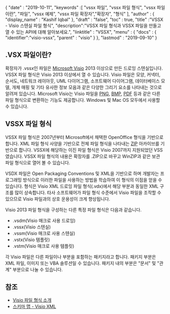 {
  "date" : "2019-10-11",
  "keywords" :[ "vssx 파일", "vssx 파일 형식", "vssx 파일이란", "파일", "vssx 예제", "vssx 파일 확장자","확장자", "형식" ],
  "author" : {
    "display_name" : "Kashif Iqbal"
},
  "draft" : "false",
  "toc" : true,
  "title" :"VSSX - Visio 스텐실 파일 형식",
  "description":"VSSX 파일 형식과 VSSX 파일을 만들고 열 수 있는 API에 대해 알아보세요.",
  "linktitle" : "VSSX",
  "menu" : {
    "docs" : {
	  "identifier":"visio-vssx",
      "parent" : "visio"
}
},
  "lastmod" : "2019-09-10"
}

## .VSX 파일이란?

확장자가 .vssx인 파일은 [Microsoft Visio](https://products.office.com/en/visio/flowchart-software) 2013 이상으로 만든 드로잉 스텐실입니다. VSSX 파일 형식은 Visio 2013 이상에서 열 수 있습니다. Visio 파일은 모양, 커넥터, 순서도, 네트워크 레이아웃, UML 다이어그램, 소프트웨어 다이어그램, 데이터베이스 모델, 개체 매핑 및 기타 유사한 정보 모음과 같은 다양한 그리기 요소를 나타내는 것으로 알려져 있습니다. Microsoft Visio는 Visio 파일을 [PNG](/ko/image/png/), [BMP](/ko/image/bmp/), [PDF](/ko/pdf/) 등과 같은 다른 파일 형식으로 변환하는 기능도 제공합니다. Windows 및 Mac OS 모두에서 사용할 수 있습니다.

## VSSX 파일 형식

VSSX 파일 형식은 2007년부터 Microsoft에서 채택한 OpenOffice 형식을 기반으로 합니다. XML 파일 형식 사양을 기반으로 전체 파일 형식을 나타내는 [ZIP](/ko/compression/zip/) 아카이브를 기반으로 합니다. VSSX에 해당하는 이진 파일 형식은 Visio 2007까지 지원되었던 VSS였습니다. VSSX 파일 형식의 내용은 확장자를 .ZIP으로 바꾸고 WinZIP과 같은 보관 파일 형식으로 열어 볼 수 있습니다.

VSDX 파일은 Open Packaging Conventions 및 XML을 기반으로 하며 개발자는 프로그래밍 방식으로 이러한 파일을 사용하는 방법을 학습하여 이 형식의 이점을 얻을 수 있습니다. 형식은 Visio XML 드로잉 파일 형식(.vdx)에서 해당 부분과 동일한 XML 구조를 많이 상속합니다. 타사 소프트웨어가 파일 형식 수준에서 Visio 파일을 조작할 수 있으므로 Visio 파일과의 상호 운용성이 크게 향상됩니다.

Visio 2013 파일 형식을 구성하는 다른 특정 파일 형식은 다음과 같습니다.

* .vsdm(Visio 매크로 사용 드로잉)
* .vssx(Visio 스텐실)
* .vssm(Visio 매크로 사용 스텐실)
* .vstx(Visio 템플릿)
* .vstm(Visio 매크로 사용 템플릿)

각 Visio 파일은 다른 파일이나 부분을 포함하는 패키지라고 합니다. 패키지 부분은 XML 파일, 이미지 또는 VBA 솔루션일 수 있습니다. 패키지 내의 부분은 "문서" 및 "관계" 부분으로 나눌 수 있습니다.

## 참조 ##

* [Visio 파일 형식 소개](https://learn.microsoft.com/en-us/office/client-developer/visio/introduction-to-the-visio-file-formatvsdx)
* [스키마 맵 - Visio XML](https://learn.microsoft.com/en-us/office/client-developer/visio/schema-mapvisio-xml)

